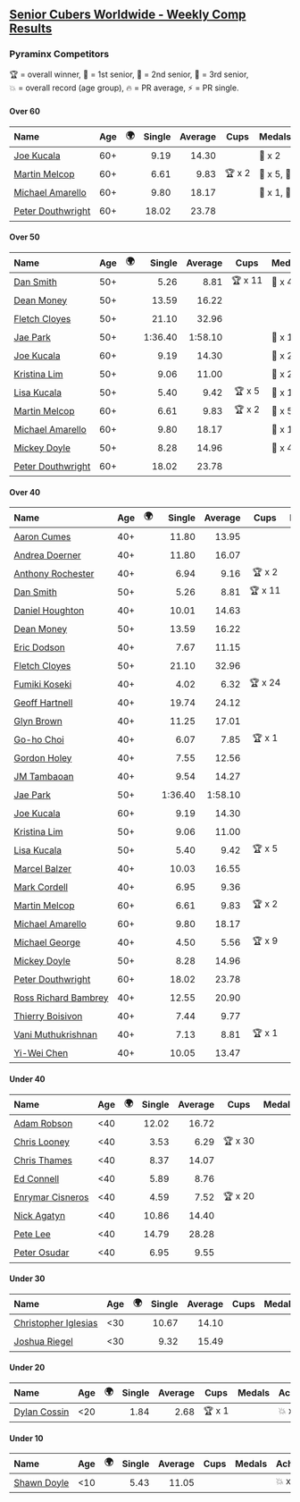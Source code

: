 <style>table {white-space: nowrap;}</style>
<link rel="stylesheet" type="text/css" href="/scw-comp/css/flags.css" />

## [Senior Cubers Worldwide - Weekly Comp Results](/scw-comp/results/)
### Pyraminx Competitors

<span style="white-space: nowrap;">🏆 = overall winner</span>, <span style="white-space: nowrap;">🥇 = 1st senior</span>, <span style="white-space: nowrap;">🥈 = 2nd senior</span>, <span style="white-space: nowrap;">🥉 = 3rd senior</span>, <span style="white-space: nowrap;">💥 = overall record (age group)</span>, <span style="white-space: nowrap;">🔥 = PR average</span>, <span style="white-space: nowrap;">⚡ = PR single</span>.

#### Over 60

| Name | Age | 🌍 | Single | Average | Cups | Medals | Achievements |
| :-- | :--: | :--: | --: | --: | :--: | :-- | :-- |
| [Joe Kucala](../../persons/joe_kucala/pyram.md) | 60+ | <i class="flag flag-US" /> | 9.19 | 14.30 |  | 🥉 x 2 | 🔥 x 8, ⚡ x 6 |
| [Martin Melcop](../../persons/martin_melcop/pyram.md) | 60+ | <i class="flag flag-BR" /> | 6.61 | 9.83 | 🏆 x 2 | 🥇 x 5, 🥈 x 2 | 💥 x 6, 🔥 x 6, ⚡ x 5 |
| [Michael Amarello](../../persons/michael_amarello/pyram.md) | 60+ | <i class="flag flag-US" /> | 9.80 | 18.17 |  | 🥈 x 1, 🥉 x 5 | 🔥 x 11, ⚡ x 8 |
| [Peter Douthwright](../../persons/peter_douthwright/pyram.md) | 60+ | <i class="flag flag-CA" /> | 18.02 | 23.78 |  |  | 🔥 x 1, ⚡ x 1 |

#### Over 50

| Name | Age | 🌍 | Single | Average | Cups | Medals | Achievements |
| :-- | :--: | :--: | --: | --: | :--: | :-- | :-- |
| [Dan Smith](../../persons/dan_smith/pyram.md) | 50+ | <i class="flag flag-US" /> | 5.26 | 8.81 | 🏆 x 11 | 🥇 x 45, 🥈 x 55, 🥉 x 6 | 💥 x 7, 🔥 x 5, ⚡ x 3 |
| [Dean Money](../../persons/dean_money/pyram.md) | 50+ | <i class="flag flag-US" /> | 13.59 | 16.22 |  |  | 🔥 x 1, ⚡ x 1 |
| [Fletch Cloyes](../../persons/fletch_cloyes/pyram.md) | 50+ | <i class="flag flag-US" /> | 21.10 | 32.96 |  |  | 🔥 x 1, ⚡ x 1 |
| [Jae Park](../../persons/jae_park/pyram.md) | 50+ | <i class="flag flag-US" /> | 1:36.40 | 1:58.10 |  | 🥉 x 1 | 🔥 x 1, ⚡ x 1 |
| [Joe Kucala](../../persons/joe_kucala/pyram.md) | 60+ | <i class="flag flag-US" /> | 9.19 | 14.30 |  | 🥉 x 2 | 🔥 x 8, ⚡ x 6 |
| [Kristina Lim](../../persons/kristina_lim/pyram.md) | 50+ | <i class="flag flag-US" /> | 9.06 | 11.00 |  | 🥉 x 2 | 🔥 x 1, ⚡ x 1 |
| [Lisa Kucala](../../persons/lisa_kucala/pyram.md) | 50+ | <i class="flag flag-US" /> | 5.40 | 9.42 | 🏆 x 5 | 🥇 x 11, 🥈 x 18, 🥉 x 27 | 🔥 x 9, ⚡ x 8 |
| [Martin Melcop](../../persons/martin_melcop/pyram.md) | 60+ | <i class="flag flag-BR" /> | 6.61 | 9.83 | 🏆 x 2 | 🥇 x 5, 🥈 x 2 | 💥 x 6, 🔥 x 6, ⚡ x 5 |
| [Michael Amarello](../../persons/michael_amarello/pyram.md) | 60+ | <i class="flag flag-US" /> | 9.80 | 18.17 |  | 🥈 x 1, 🥉 x 5 | 🔥 x 11, ⚡ x 8 |
| [Mickey Doyle](../../persons/mickey_doyle/pyram.md) | 50+ | <i class="flag flag-US" /> | 8.28 | 14.96 |  | 🥉 x 4 | 🔥 x 8, ⚡ x 7 |
| [Peter Douthwright](../../persons/peter_douthwright/pyram.md) | 60+ | <i class="flag flag-CA" /> | 18.02 | 23.78 |  |  | 🔥 x 1, ⚡ x 1 |

#### Over 40

| Name | Age | 🌍 | Single | Average | Cups | Medals | Achievements |
| :-- | :--: | :--: | --: | --: | :--: | :-- | :-- |
| [Aaron Cumes](../../persons/aaron_cumes/pyram.md) | 40+ | <i class="flag flag-GB" /> | 11.80 | 13.95 |  | 🥈 x 1, 🥉 x 5 | 🔥 x 2, ⚡ x 4 |
| [Andrea Doerner](../../persons/andrea_doerner/pyram.md) | 40+ | <i class="flag flag-DE" /> | 11.80 | 16.07 |  | 🥉 x 1 | 🔥 x 2, ⚡ x 3 |
| [Anthony Rochester](../../persons/anthony_rochester/pyram.md) | 40+ | <i class="flag flag-AU" /> | 6.94 | 9.16 | 🏆 x 2 | 🥇 x 4, 🥈 x 4, 🥉 x 1 | 🔥 x 5, ⚡ x 6 |
| [Dan Smith](../../persons/dan_smith/pyram.md) | 50+ | <i class="flag flag-US" /> | 5.26 | 8.81 | 🏆 x 11 | 🥇 x 45, 🥈 x 55, 🥉 x 6 | 💥 x 7, 🔥 x 5, ⚡ x 3 |
| [Daniel Houghton](../../persons/daniel_houghton/pyram.md) | 40+ | <i class="flag flag-CH" /> | 10.01 | 14.63 |  | 🥈 x 1 | 🔥 x 3, ⚡ x 4 |
| [Dean Money](../../persons/dean_money/pyram.md) | 50+ | <i class="flag flag-US" /> | 13.59 | 16.22 |  |  | 🔥 x 1, ⚡ x 1 |
| [Eric Dodson](../../persons/eric_dodson/pyram.md) | 40+ | <i class="flag flag-US" /> | 7.67 | 11.15 |  | 🥇 x 1, 🥈 x 2, 🥉 x 6 | 🔥 x 9, ⚡ x 7 |
| [Fletch Cloyes](../../persons/fletch_cloyes/pyram.md) | 50+ | <i class="flag flag-US" /> | 21.10 | 32.96 |  |  | 🔥 x 1, ⚡ x 1 |
| [Fumiki Koseki](../../persons/fumiki_koseki/pyram.md) | 40+ | <i class="flag flag-JP" /> | 4.02 | 6.32 | 🏆 x 24 | 🥇 x 24 | 💥 x 2, 🔥 x 5, ⚡ x 5 |
| [Geoff Hartnell](../../persons/geoff_hartnell/pyram.md) | 40+ | <i class="flag flag-GB" /> | 19.74 | 24.12 |  |  | 🔥 x 1, ⚡ x 1 |
| [Glyn Brown](../../persons/glyn_brown/pyram.md) | 40+ | <i class="flag flag-GB" /> | 11.25 | 17.01 |  |  | 🔥 x 1, ⚡ x 1 |
| [Go-ho Choi](../../persons/go_ho_choi/pyram.md) | 40+ | <i class="flag flag-KR" /> | 6.07 | 7.85 | 🏆 x 1 | 🥇 x 1 | 🔥 x 1, ⚡ x 1 |
| [Gordon Holey](../../persons/gordon_holey/pyram.md) | 40+ | <i class="flag flag-US" /> | 7.55 | 12.56 |  | 🥈 x 1, 🥉 x 4 | 🔥 x 2, ⚡ x 3 |
| [JM Tambaoan](../../persons/jm_tambaoan/pyram.md) | 40+ | <i class="flag flag-PH" /> | 9.54 | 14.27 |  | 🥉 x 9 | 🔥 x 3, ⚡ x 4 |
| [Jae Park](../../persons/jae_park/pyram.md) | 50+ | <i class="flag flag-US" /> | 1:36.40 | 1:58.10 |  | 🥉 x 1 | 🔥 x 1, ⚡ x 1 |
| [Joe Kucala](../../persons/joe_kucala/pyram.md) | 60+ | <i class="flag flag-US" /> | 9.19 | 14.30 |  | 🥉 x 2 | 🔥 x 8, ⚡ x 6 |
| [Kristina Lim](../../persons/kristina_lim/pyram.md) | 50+ | <i class="flag flag-US" /> | 9.06 | 11.00 |  | 🥉 x 2 | 🔥 x 1, ⚡ x 1 |
| [Lisa Kucala](../../persons/lisa_kucala/pyram.md) | 50+ | <i class="flag flag-US" /> | 5.40 | 9.42 | 🏆 x 5 | 🥇 x 11, 🥈 x 18, 🥉 x 27 | 🔥 x 9, ⚡ x 8 |
| [Marcel Balzer](../../persons/marcel_balzer/pyram.md) | 40+ | <i class="flag flag-DE" /> | 10.03 | 16.55 |  | 🥉 x 3 | 🔥 x 4, ⚡ x 3 |
| [Mark Cordell](../../persons/mark_cordell/pyram.md) | 40+ | <i class="flag flag-US" /> | 6.95 | 9.36 |  | 🥇 x 3, 🥈 x 10, 🥉 x 7 | 🔥 x 7, ⚡ x 9 |
| [Martin Melcop](../../persons/martin_melcop/pyram.md) | 60+ | <i class="flag flag-BR" /> | 6.61 | 9.83 | 🏆 x 2 | 🥇 x 5, 🥈 x 2 | 💥 x 6, 🔥 x 6, ⚡ x 5 |
| [Michael Amarello](../../persons/michael_amarello/pyram.md) | 60+ | <i class="flag flag-US" /> | 9.80 | 18.17 |  | 🥈 x 1, 🥉 x 5 | 🔥 x 11, ⚡ x 8 |
| [Michael George](../../persons/michael_george/pyram.md) | 40+ | <i class="flag flag-GB" /> | 4.50 | 5.56 | 🏆 x 9 | 🥇 x 10 | 💥 x 3, 🔥 x 3, ⚡ x 2 |
| [Mickey Doyle](../../persons/mickey_doyle/pyram.md) | 50+ | <i class="flag flag-US" /> | 8.28 | 14.96 |  | 🥉 x 4 | 🔥 x 8, ⚡ x 7 |
| [Peter Douthwright](../../persons/peter_douthwright/pyram.md) | 60+ | <i class="flag flag-CA" /> | 18.02 | 23.78 |  |  | 🔥 x 1, ⚡ x 1 |
| [Ross Richard Bambrey](../../persons/ross_richard_bambrey/pyram.md) | 40+ | <i class="flag flag-GB" /> | 12.55 | 20.90 |  |  | 🔥 x 2, ⚡ x 2 |
| [Thierry Boisivon](../../persons/thierry_boisivon/pyram.md) | 40+ | <i class="flag flag-FR" /> | 7.44 | 9.77 |  | 🥈 x 1 | 🔥 x 1, ⚡ x 1 |
| [Vani Muthukrishnan](../../persons/vani_muthukrishnan/pyram.md) | 40+ | <i class="flag flag-IN" /> | 7.13 | 8.81 | 🏆 x 1 | 🥇 x 2, 🥈 x 1 | 🔥 x 2, ⚡ x 2 |
| [Yi-Wei Chen](../../persons/yi_wei_chen/pyram.md) | 40+ | <i class="flag flag-TW" /> | 10.05 | 13.47 |  | 🥈 x 3, 🥉 x 2 | 🔥 x 3, ⚡ x 4 |

#### Under 40

| Name | Age | 🌍 | Single | Average | Cups | Medals | Achievements |
| :-- | :--: | :--: | --: | --: | :--: | :-- | :-- |
| [Adam Robson](../../persons/adam_robson/pyram.md) | <40 | <i class="flag flag-GB" /> | 12.02 | 16.72 |  |  | 🔥 x 2, ⚡ x 3 |
| [Chris Looney](../../persons/chris_looney/pyram.md) | <40 | <i class="flag flag-US" /> | 3.53 | 6.29 | 🏆 x 30 |  | 💥 x 1, 🔥 x 7, ⚡ x 4 |
| [Chris Thames](../../persons/chris_thames/pyram.md) | <40 | <i class="flag flag-US" /> | 8.37 | 14.07 |  |  | 🔥 x 6, ⚡ x 7 |
| [Ed Connell](../../persons/ed_connell/pyram.md) | <40 | <i class="flag flag-IE" /> | 5.89 | 8.76 |  |  | 🔥 x 7, ⚡ x 8 |
| [Enrymar Cisneros](../../persons/enrymar_cisneros/pyram.md) | <40 | <i class="flag flag-VE" /> | 4.59 | 7.52 | 🏆 x 20 |  | 🔥 x 2, ⚡ x 1 |
| [Nick Agatyn](../../persons/nick_agatyn/pyram.md) | <40 | <i class="flag flag-AU" /> | 10.86 | 14.40 |  |  | 🔥 x 3, ⚡ x 3 |
| [Pete Lee](../../persons/pete_lee/pyram.md) | <40 | <i class="flag flag-GB" /> | 14.79 | 28.28 |  |  | 🔥 x 1, ⚡ x 2 |
| [Peter Osudar](../../persons/peter_osudar/pyram.md) | <40 | <i class="flag flag-CA" /> | 6.95 | 9.55 |  |  | 🔥 x 1, ⚡ x 1 |

#### Under 30

| Name | Age | 🌍 | Single | Average | Cups | Medals | Achievements |
| :-- | :--: | :--: | --: | --: | :--: | :-- | :-- |
| [Christopher Iglesias](../../persons/christopher_iglesias/pyram.md) | <30 | <i class="flag flag-US" /> | 10.67 | 14.10 |  |  | 🔥 x 2, ⚡ x 2 |
| [Joshua Riegel](../../persons/joshua_riegel/pyram.md) | <30 | <i class="flag flag-US" /> | 9.32 | 15.49 |  |  | 🔥 x 4, ⚡ x 2 |

#### Under 20

| Name | Age | 🌍 | Single | Average | Cups | Medals | Achievements |
| :-- | :--: | :--: | --: | --: | :--: | :-- | :-- |
| [Dylan Cossin](../../persons/dylan_cossin/pyram.md) | <20 | <i class="flag flag-US" /> | 1.84 | 2.68 | 🏆 x 1 |  | 💥 x 1, 🔥 x 1, ⚡ x 1 |

#### Under 10

| Name | Age | 🌍 | Single | Average | Cups | Medals | Achievements |
| :-- | :--: | :--: | --: | --: | :--: | :-- | :-- |
| [Shawn Doyle](../../persons/shawn_doyle/pyram.md) | <10 | <i class="flag flag-US" /> | 5.43 | 11.05 |  |  | 💥 x 2, 🔥 x 2, ⚡ x 2 |


<!-- Global site tag (gtag.js) - Google Analytics -->
<script async src="https://www.googletagmanager.com/gtag/js?id=UA-86348435-3"></script>
<script>window.dataLayer = window.dataLayer || []; function gtag() {dataLayer.push(arguments);} gtag('js', new Date()); gtag('config', 'UA-86348435-3');</script>
